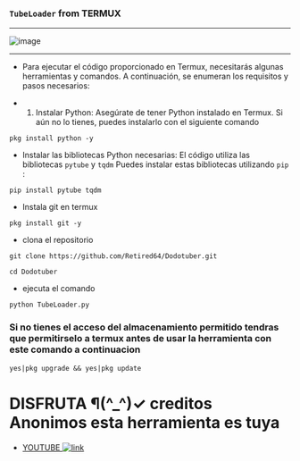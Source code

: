 ### ` TubeLoader ` from TERMUX
__________________________________________________________________________________
![image](https://cdn.discordapp.com/attachments/1120450661050499083/1157389026693742774/Picsart_23-09-29_11-49-48-134.png?ex=65186e07&is=65171c87&hm=4c3717669431f1e1084c67bc228de4c9ba8f27e0391e62b22fc610d2379c5715&)
__________________________________________________________________________________

* Para ejecutar el código proporcionado en Termux, necesitarás algunas herramientas y comandos. A continuación, se enumeran los requisitos y pasos necesarios:

* 1. Instalar Python:
Asegúrate de tener Python instalado en Termux. Si aún no lo tienes, puedes instalarlo con el siguiente comando
```
pkg install python -y
```

* Instalar las bibliotecas Python necesarias:
El código utiliza las bibliotecas `pytube` y ` tqdm ` Puedes instalar estas bibliotecas utilizando `pip` :

```
pip install pytube tqdm
```
* Instala git en termux 
```
pkg install git -y
```
* clona el repositorio
```
git clone https://github.com/Retired64/Dodotuber.git
```
```
cd Dodotuber
```
* ejecuta el comando 

```
python TubeLoader.py
```
### Si no tienes el acceso del almacenamiento permitido tendras que permitirselo a termux antes de usar la herramienta con este comando a continuacion

```
yes|pkg upgrade && yes|pkg update
```

# DISFRUTA ¶(^_^)✓ creditos Anonimos esta herramienta es tuya

* [YOUTUBE ](https://youtube.com/@Retired64?si=5ezXzCLXef3zKaT2)[![link](https://cdn.discordapp.com/attachments/1120450661050499083/1157396623643643944/IMG_20230929_122041_512_x_512_pixel.png?ex=6518751a&is=6517239a&hm=63c531eb6c4208dae0ba0081ffd7922156f18cae37efc71c989510f1d18d5ac7&)](https://youtube.com/@Retired64?si=5ezXzCLXef3zKaT2 "[TUTORIAL] Compilar (descargar) La nueva actualización para sm64ex-coop Android Parte 1 ")
